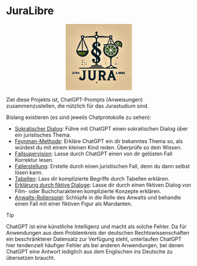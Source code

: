 # JuraLibre

<p align="center"><img src="juralibre2.webp" width="180" height="180" border="0"/></p>
Ziel diese Projekts ist, ChatGPT-Prompts (Anweisungen) zusammenzustellen, die nützlich für das Jurastudium sind.

Bislang existieren (es sind jeweils Chatprotokolle zu sehen):
* [Sokratischer Dialog](socraticdialog.md): Führe mit ChatGPT einen sokratischen Dialog über ein juristisches Thema.
* [Feynman-Methode](feynmanmethod.md): Erkläre ChatGPT ein dir bekanntes Thema so, als würdest du mit einem kleinen Kind reden. Überprüfe so dein Wissen.
* [Fallsupervision](fallsupervision.md): Lasse durch ChatGPT einen von dir gelösten Fall Korrektur lesen.
* [Fallerstellung](fallerstellen.md): Erstelle durch einen juristischen Fall, denn du dann selbst lösen kann.
* [Tabellen](tabellen.md): Lass dir komplizierte Begriffe durch Tabellen erklären.
* [Erklärung durch fiktive Dialoge](erklaerungfiktiverdialog.md): Lasse dir durch einen fiktiven Dialog von Film- oder Buchcharakteren komplizierte Konzepte erklären.
* [Anwalts-Rollenspiel](fiktiveberatung.md): Schlüpfe in die Rolle des Anwalts und behandle einen Fall mit einer fiktiven Figur als Mandanten.


> [!Tip]
> ChatGPT ist eine künstliche Intelligenz und macht als solche Fehler. Da für Anwendungen aus dem Problemkreis der deutschen Rechtswissenschaften ein beschränkterer Datensatz zur Verfügung steht, unterlaufen ChatGPT hier tendenziell häufiger Fehler als bei anderen Anwendungen, bei denen ChatGPT eine Antwort lediglich aus dem Englischen ins Deutsche zu übersetzen braucht.

